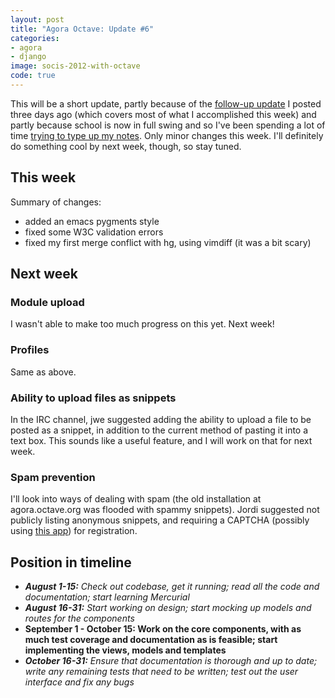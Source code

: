 ```yaml
---
layout: post
title: "Agora Octave: Update #6"
categories:
- agora
- django
image: socis-2012-with-octave
code: true
---
```


This will be a short update, partly because of the [follow-up update](/posts/agora-octave-update-5-1/) I posted three days ago (which covers most of what I accomplished this week) and partly because school is now in full swing and so I've been spending a lot of time [trying to type up my notes](http://beta.wikinotes.ca/user/dellsystem). Only minor changes this week. I'll definitely do something cool by next week, though, so stay tuned.

## This week

Summary of changes:

* added an emacs pygments style
* fixed some W3C validation errors
* fixed my first merge conflict with hg, using vimdiff (it was a bit scary)

## Next week

### Module upload

I wasn't able to make too much progress on this yet. Next week!

### Profiles

Same as above.

### Ability to upload files as snippets

In the IRC channel, jwe suggested adding the ability to upload a file to be posted as a snippet, in addition to the current method of pasting it into a text box. This sounds like a useful feature, and I will work on that for next week.

### Spam prevention

I'll look into ways of dealing with spam (the old installation at agora.octave.org was flooded with spammy snippets). Jordi suggested not publicly listing anonymous snippets, and requiring a CAPTCHA (possibly using [this app](https://github.com/mbi/django-simple-captcha)) for registration.

## Position in timeline

* _**August 1-15:** Check out codebase, get it running; read all the code and documentation; start learning Mercurial_
* _**August 16-31:** Start working on design; start mocking up models and routes for the components_
* **September 1 - October 15: Work on the core components, with as much test coverage and documentation as is feasible; start implementing the views, models and templates**
* _**October 16-31:** Ensure that documentation is thorough and up to date; write any remaining tests that need to be written; test out the user interface and fix any bugs_
